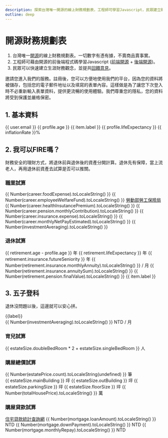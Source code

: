```yaml
---
description: 探索台灣唯一開源的線上財務規劃表，工程師可學習Javascript，民眾建立財務觀念，並提供回饋意見。
outline: deep
---
```


# 開源財務規劃表

1. 台灣唯一<a href="https://zh.wikipedia.org/zh-tw/%E5%BC%80%E6%BA%90%E8%BD%AF%E4%BB%B6" target="_blank">開源</a>的線上財務規劃表。一切數字有憑有據，不賣商品賣事實。
2. 工程師可藉由開源的前後端程式碼學習Javascript (<a href="https://github.com/Chuiantw1212/econ-sense-vitepress" target="_blank">前端開源</a> + <a href="https://github.com/Chuiantw1212/econ-sense-ap-fastify-typescript" target="_blank">後端開源</a>)。
3. 民眾可以快速建立生涯財務觀念，並提共<a href="/calendar.html#聯絡en">回饋意見</a>。

<el-dialog v-model="loginDialogVisible" title="登入" :fullscreen="isFullScreen">
    邀請您進入我們的服務。註冊後，您可以方便地使用我們的平台，因為您的資料將被儲存，包括您的電子郵件地址以及填寫的表單內容。這樣做是為了讓您下次登入時不必重新輸入表單資料，提供更流暢的使用體驗。我們尊重您的隱私，您的資料將受到保護並嚴格保密。
    <div v-if="!user.uid" id="firebaseui-auth-container"></div>
</el-dialog>

## 1. 基本資料

<el-card>
    <template #header>
      <div class="card-header card-header--custom">
        <span>基本資料與參數</span>
        <el-button v-if="!user.uid" @click="openSignInDialog()">登入</el-button>
        <el-button v-else @click="signOut()">登出</el-button>
      </div>
    </template>
    <el-form ref="ruleFormRef" :model="profile" label-width="auto">
        <el-row>
            <el-col v-if="user.photoURL" :span="12">
                <el-form-item :label="user.displayName">
                    <el-avatar :src="user.photoURL"></el-avatar>
                </el-form-item>
            </el-col>
            <el-col v-if="user.email" :span="12">
                <el-form-item label="註冊信箱">
                    <el-text>{{ user.email }}</el-text>
                </el-form-item>
            </el-col>
        </el-row>
        <el-row>
            <el-col :span="12">
                <el-form-item label="出生年" prop="dateOfBirth">
                    <el-select v-model="profile.yearOfBirth" placeholder="請選擇" @change="onYearOfBirthChanged()" style="width: 130px">
                        <el-option v-for="year in yearOptions":key="year":label="year" :value="year"/>
                    </el-select>
                </el-form-item>
                <!-- <el-form-item label="出生日期" prop="dateOfBirth">
                    <el-date-picker
                        v-model="profile.dateOfBirth"
                        type="date"
                        placeholder="選擇出生日期"
                        @change="onYearOfBirthChanged()"
                    />
                </el-form-item> -->
            </el-col>
            <el-col :span="12">
                <el-form-item label="試算年齡" prop="lifeExpectancy">
                    <el-text>{{ profile.age }}</el-text>
                </el-form-item>
            </el-col>
        </el-row>
        <el-row>
            <el-col :span="12">
                <el-form-item label="性別" prop="gender">
                    <el-radio-group v-model="profile.gender" @change="handleGenderChanged()">
                        <el-radio v-for="(item, key) in genders" :value="item.value">{{ item.label }}</el-radio>
                    </el-radio-group>
                </el-form-item>
            </el-col>
            <el-col :span="12">
                <el-form-item label="預估餘命">
                    <el-text>{{ profile.lifeExpectancy }}</el-text>
                </el-form-item>
            </el-col>
        </el-row>
        <el-row>
            <el-col :span="12">
            </el-col>
            <el-col :span="12">
                <el-form-item label="通貨膨脹">
                    <el-text>{{ inflationRate }}%</el-text>
                </el-form-item>
            </el-col>
        </el-row>
    </el-form>
    <template #footer>
        <el-collapse>
            <el-collapse-item title="資料說明" name="1" :border="true">
                <ul>
                    <li>
                        預期餘命：<a href="https://data.gov.tw/dataset/39493" target="_blank">預期壽命推估</a>
                    </li>
                    <li>
                        通貨膨脹(消費者物價指數年增率)：<a href="https://www.stat.gov.tw/Point.aspx?sid=t.2&n=3581&sms=11480" target="_blank">中華民國統計資訊網</a>
                    </li>
                </ul>
            </el-collapse-item>
        </el-collapse>
    </template>
</el-card>

## 2. 我可以FIRE嗎？

財務安全的理財方式，將退休前與退休後的資產分開計算。退休先有保障，當上流老人，再用退休前資產去試算是否可以推關。

### 職業試算

<el-card v-show="checkedNeeds.includes('career')">
    <el-form label-width="auto">
        <el-row>
            <el-col :span="12">
                <el-form-item label="本薪">
                    <el-input-number v-model="career.monthlyBasicSalary" :min="0" @change="onMonthlyBasicSalaryChanged()"/>
                </el-form-item>
            </el-col>
            <el-col :span="12">
                <el-form-item label="伙食津貼">
                    <el-text>{{ Number(career.foodExpense).toLocaleString() }}</el-text>
                </el-form-item>
            </el-col>
        </el-row>
        <el-row>
            <el-col :span="12">
            </el-col>
            <el-col :span="12">
                <el-form-item label="職工福利金">
                    <el-text> {{ Number(career.employeeWelfareFund).toLocaleString() }}</el-text>
                </el-form-item>
            </el-col>
        </el-row>
        <el-row>
            <el-col :span="12">
                <el-form-item label="勞退/健保提繳工資">
                    <el-input-number v-model="career.pension.salary" :min="career.pension.salaryMin" :max="150000" @change="onPensionSalaryChanged()"/>
                </el-form-item>
            </el-col>
            <el-col :span="12">
                <el-form-item label="試算提繳工資">
                    <a href="https://www.bli.gov.tw/0108097.html" target="_blank" tabIndex="-1">勞動部勞工保險局</a>
                </el-form-item>
            </el-col>
        </el-row>
        <el-row>
            <el-col :span="12">
            </el-col>
            <el-col :span="12">
                <el-form-item label="健保負擔">
                    <el-text> {{ Number(career.healthInsutancePremium).toLocaleString() }}</el-text>
                </el-form-item>
            </el-col>
        </el-row>
        <el-row>
            <el-col :span="12">
                <el-form-item label="勞退自提率(%)">
                    <el-input-number v-model="career.pension.rate" @change="onPensionContributionRateChanged()" :min="0" :max="6"/>
                </el-form-item>
            </el-col>
            <el-col :span="12">
                <el-form-item label="勞退月提繳">
                    <el-text>{{ Number(career.pension.monthlyContribution).toLocaleString() }}</el-text>
                </el-form-item>
            </el-col>
        </el-row>
        <el-row>
            <el-col :span="12">
                <el-form-item label="勞保提繳工資">
                    <el-input-number v-model="career.insurance.salary" :min="0" :max="45800" @change="onInsuranceSalaryChanged()"/>
                </el-form-item>
            </el-col>
            <el-col :span="12">
                <el-form-item label="勞保勞工負擔">
                    <el-text>{{ Number(career.insurance.expense).toLocaleString() }}</el-text>
                </el-form-item>
            </el-col>
        </el-row>
        <!-- <el-row>
            <el-col :span="12">
            </el-col>
            <el-col :span="12">
                <el-form-item label="職工福利金">
                    <el-text>{{ Number(career.employeeWelfareFund).toLocaleString() }}</el-text>
                </el-form-item>
            </el-col>
        </el-row> -->
        <el-row>
            <el-col :span="12">
            </el-col>
            <el-col :span="12">
                <el-form-item label="月實領試算">
                    <el-text> {{ Number(career.monthlyNetPayEstimated).toLocaleString() }}</el-text>
                </el-form-item>
            </el-col>
        </el-row>
        <el-row>
            <el-col :span="12">
                <el-form-item label="全年實領/12">
                    <el-input-number v-model="career.monthlyNetPay" :min="0" @change="onMonthlyEATChanged()"/>
                </el-form-item>
            </el-col>
        </el-row>
        <el-row>
            <el-col :span="12">
                <el-form-item label="月支出">
                    <el-input-number v-model="career.monthlyExpense" :min="0" @change="onMonthlyExpenseChanged()"/>
                </el-form-item>
            </el-col>
            <el-col :span="12">
                <el-form-item label="月實領 - 月支出">
                    <el-text>{{ Number(investmentAveraging).toLocaleString() }}</el-text>
                </el-form-item>
            </el-col>
        </el-row>
    </el-form>
    <template #footer>
        <el-collapse>
            <el-collapse-item title="資料說明" name="1" :border="true">
                <ul>
                    <li>
                        假設薪資成長率永遠剛好抵銷通膨
                    </li>
                    <li>
                        月提繳查詢：<a href="https://www.bli.gov.tw/0013083.html" target="_blank">勞動部勞工保險局</a>
                    </li>
                </ul>
            </el-collapse-item>
        </el-collapse>
    </template>
    <canvas v-show="career.monthlyBasicSalary" id="incomeChart"></canvas>
</el-card>

### 退休試算

<el-card v-show="checkedNeeds.includes('retirement')">
    <el-form label-width="auto">
        <el-row>
            <el-col :span="12">
                <el-form-item label="計畫退休年齡" prop="lifeExpectancy">
                    <el-input-number v-model="retirement.age" :min="60" :max="70" @change="onRetireAgeChanged()"/>
                </el-form-item>
            </el-col>
            <el-col :span="12">
                <el-form-item label="距離退休" prop="retireLife">
                    <el-text>{{ retirement.age - profile.age }} 年</el-text>
                </el-form-item>
            </el-col>
        </el-row>
        <el-row>
            <el-col :span="12">
            </el-col>
            <el-col :span="12">
                <el-form-item label="退休後餘命" prop="retireLife">
                    <el-text>{{ retirement.lifeExpectancy }} 年</el-text>
                </el-form-item>
            </el-col>
        </el-row>
        <el-row>
            <el-col :span="12">
                <el-form-item label="目前勞保投保年資">
                    <el-input-number v-model="retirement.insurance.presentSeniority" :min="0" @change="onCurrentSeniorityChanged()"/>
                </el-form-item>
            </el-col>
            <el-col :span="12">
                <el-form-item label="預估屆退年資">
                    <el-text>{{ retirement.insurance.futureSeniority }} 年</el-text>
                </el-form-item>
            </el-col>
        </el-row>
        <el-row>
            <el-col :span="12">
            </el-col>
            <el-col :span="12">
                <el-form-item label="預估勞保年金">
                    <el-text>{{ Number(retirement.insurance.monthlyAnnuity).toLocaleString() }}  / 月</el-text>
                </el-form-item>
            </el-col>
        </el-row>
        <el-row>
            <el-col :span="12">
            </el-col>
            <el-col :span="12">
                <el-form-item label="餘命 x 年金">
                    <el-text>{{ Number(retirement.insurance.annuitySum).toLocaleString() }}</el-text>
                </el-form-item>
            </el-col>
        </el-row>
        <el-row>
            <el-col :span="12">
                <el-form-item label="顧主提繳累計">
                    <el-input-number v-model="retirement.pension.employerContribution" :min="0" @change="onEmployerContributionChanged()"/>
                </el-form-item>
            </el-col>
            <el-col :span="12">
                <el-form-item label="個人提繳累計">
                    <el-input-number v-model="retirement.pension.employeeContrubution" :min="0" @change="onEmployeeContributionChanged()"/>
                </el-form-item>
            </el-col>
        </el-row>
        <el-row>
            <el-col :span="12">
                <el-form-item label="顧主提繳收益">
                    <el-input-number v-model="retirement.pension.employerContributionIncome" :min="0" @change="onEmployerContributionIncomeChanged()"/>
                </el-form-item>
            </el-col>
            <el-col :span="12">
                <el-form-item label="個人提繳收益">
                    <el-input-number v-model="retirement.pension.employeeContrubutionIncome" :min="0" @change="onEmployeeContributionIncomeChanged()"/>
                </el-form-item>
            </el-col>
        </el-row>
        <el-row>
            <el-col :span="12">
                <el-form-item label="勞退十年收益率">
                    <el-input-number v-model="retirement.pension.irrOverDecade" :min="0" @change="onTenYearIrrChanged()"/>
                </el-form-item>
            </el-col>
            <el-col :span="12">
                <el-form-item label="預估勞退一次領總額">
                    <el-text>{{ Number(retirement.pension.finalValue).toLocaleString() }}</el-text>
                </el-form-item>
            </el-col>
        </el-row>
        <el-row>
            <el-col :span="24">
                <el-form-item label="退休品質">
                    <el-radio-group v-model="retirement.qualityLevel" @change="onRetirementLevelChanged()">
                        <el-radio v-for="(item, key) in retirementQuartile" :value="key+1">{{ item.label }}</el-radio>
                    </el-radio-group>
                </el-form-item>
            </el-col>
            <el-col :span="23">
                <el-form-item label="退休月支出">
                    <el-slider v-model="retirement.percentileRank" :marks="expenseQuartileMarks" :disabled="true"/>
                </el-form-item>
            </el-col>
        </el-row>
        <br/>
        <canvas id="pensionChart"></canvas>
    </el-form>
    <template #footer>
        <el-collapse>
            <el-collapse-item title="資料說明" name="1" :border="true">
                <ul>
                    <li>
                        勞保勞退查詢：<a href="https://edesk.bli.gov.tw/me/#/na/login">勞保局E化服務系統</a>
                    </li>
                    <li>
                        勞退收益率：<a href="https://www.pension.org.tw/index.php/2018-10-03-15-11-09/2019-02-13-00-01-00" target="_blank">中華民國退休基金協會</a>
                    </li>
                    <li>
                        假設勞退一次領後的再投資報酬率打平勞動基金
                    </li>
                    <li>資料來源：
                        <a href="https://www.stat.gov.tw/News_Content.aspx?n=3908&s=231908">
                            主計總處統計專區 家庭收支調查 統計表 調查報告 平均每戶家庭收支按家庭組織型態別分
                        </a>
                    </li>
                </ul>
                <table class="table">
                    <tr>
                        <th>
                            <div>65歲及以上</div>
                            <div>按戶數五等分位組</div>
                        </th>
                        <th>1</th>
                        <th>2</th>
                        <th>3</th>
                        <th>4</th>
                        <th>5</th>
                    </tr>
                    <tr>
                        <td>平均每戶人數</td>
                        <td>1.62</td>
                        <td>1.98</td>
                        <td>2.22</td>
                        <td>2.64</td>
                        <td>3.07</td>
                    </tr>
                    <tr>
                        <td>消費支出</td>
                        <td>380,421</td>
                        <td>614,536</td>
                        <td>772,725</td>
                        <td>961,375</td>
                        <td>1,335,663</td>
                    </tr>
                    <tr>
                        <td>平均每人消費支出</td>
                        <td>234,827</td>
                        <td>310,371</td>
                        <td>348,074</td>
                        <td>364,157</td>
                        <td>435,069</td>
                    </tr>
                </table>
            </el-collapse-item>
        </el-collapse>
    </template>
</el-card>

## 3. 五子登科

退休沒問題以後，這邊就可以安心拼。

<el-card>
    <el-form label-width="auto">
        <el-row>
            <el-col :span="24">
                <el-form-item label="資產配置">
                    <el-radio-group v-model="investment.allocationETF" @change="onAllocationChanged()">
                        <el-radio v-for="(label, key) in porfolioLabels" :value="key">{{label}}</el-radio>
                    </el-radio-group>
                </el-form-item>
            </el-col>
        </el-row>
        <el-row>
            <el-col :span="23">
                <el-form-item label="範例標的IRR">
                    <el-slider v-model="investment.stockPercentage" :marks="allocationQuartileMarks" :disabled="true"/>
                </el-form-item>
            </el-col>
        </el-row>
        <br/>
        <el-row>
            <el-col :span="12">
                <el-form-item label="已備資產" @change="onAssetChanged()">
                    <el-input-number v-model="investment.presentAsset" :min="0"/>
                </el-form-item>
            </el-col>
            <el-col :span="12">
                <el-form-item label="定期定額" @change="onAssetChanged()">
                    <el-text>{{ Number(investmentAveraging).toLocaleString() }} NTD / 月</el-text>
                </el-form-item>
            </el-col>
        </el-row>
        <!-- <el-row>
            <el-col :span="12">
                <el-form-item label="第一隻西元年">
                    <el-input-number v-model="parenting.secondBornYear" :min="0" @change="onSecondBornYearChanged()"/>
                </el-form-item>
            </el-col>
            <el-col :span="12">
            </el-col>
        </el-row>
        <el-row>
            <el-col :span="12">
                <el-form-item label="第二隻西元年">
                    <el-input-number v-model="parenting.secondBornYear" :min="0" @change="onSecondBornYearChanged()"/>
                </el-form-item>
            </el-col>
            <el-col :span="12">
            </el-col>
        </el-row> -->
        <el-row>
            <el-col :span="12">
                <el-form-item label="購屋西元年">
                    <el-input-number v-model="mortgage.buyHouseYear"  @change="onBuyHouseYearChanged()"/>
                </el-form-item>
            </el-col>
            <el-col :span="12">
                <!-- <el-form-item label="房貸利息負債" @change="onAssetChanged()">
                    <el-text>{{ Number(mortgage.monthlyRepay).toLocaleString() }} NTD / 月</el-text>
                </el-form-item> -->
            </el-col>
        </el-row>
        <!-- <el-row>
            <el-col :span="12">
            </el-col>
            <el-col :span="12">
                <el-form-item label="房貸利息負債" @change="onAssetChanged()">
                    <el-text>{{ Number(mortgage.monthlyRepay).toLocaleString() }} NTD / 月</el-text>
                </el-form-item>
            </el-col>
        </el-row> -->
        <!-- <el-row>
            <el-col :span="4">
                <el-checkbox
                    v-model="checkAll"
                    :indeterminate="isIndeterminate"
                    @change="handleCheckAllChange"
                >
                    全部顯示
                </el-checkbox>
            </el-col>
            <el-col :span="20">
                <el-checkbox-group v-model="checkedNeeds" @change="handleCheckedNeedsChange">
                    <el-checkbox v-for="need in needs" :key="need" :value="need">
                    {{ needLabelMap[need] }}
                    </el-checkbox>
                </el-checkbox-group>
            </el-col>
        </el-row> -->
        <canvas id="assetChart"></canvas>
        <el-row>
            <el-col>
            </el-col>
        </el-row>
    </el-form>
    <template #footer>
        <el-collapse>
            <el-collapse-item title="資料說明" name="1" :border="true">
                <table class="table">
                    <tr>
                        <th>參考標的</th>
                        <th>資產配置</th>
                        <th>來源網址</th>
                    </tr>
                    <tr>
                        <td>AOA</td>
                        <td>股8債2</td>
                        <td>
                            <a href="https://www.ishares.com/us/products/239729/ishares-aggressive-allocation-etf" target="_blank">
                                來源網址
                            </a>
                        </td>
                    </tr>
                    <tr>
                        <td>AOR</td>
                        <td>股6債4</td>
                        <td>
                            <a href="https://www.ishares.com/us/products/239756/ishares-growth-allocation-etf" target="_blank">
                                來源網址
                            </a>
                        </td>
                    </tr>
                    <tr>
                        <td>AOM</td>
                        <td>股4債6</td>
                        <td>
                            <a href="https://www.ishares.com/us/products/239765/ishares-moderate-allocation-etf" target="_blank">
                                來源網址
                            </a>
                        </td>
                    </tr>
                    <tr>
                        <td>AOK</td>
                        <td>股2債8</td>
                        <td>
                            <a href="https://www.ishares.com/us/products/239733/ishares-conservative-allocation-etf" target="_blank">
                                來源網址
                            </a>
                        </td>
                    </tr>
                </table>
            </el-collapse-item>
        </el-collapse>
    </template>
</el-card>

### 育兒試算

<el-card>
    <el-form label-width="auto">
         <el-row>
            <el-col :span="12">
                <el-form-item label="配偶貢獻">
                    <el-input-number v-model="parenting.spouseMonthlyContribution" :min="0" @change="drawLifeAssetChart()"/>
                </el-form-item>
            </el-col>
            <el-col :span="12">
                <el-form-item label="房屋容納人數">
                    <el-text>{{ estateSize.doubleBedRoom * 2 + estateSize.singleBedRoom }} 人</el-text>
                </el-form-item>
            </el-col>
        </el-row>
        <el-row>
            <el-col :span="12">
                <el-form-item label="平均月開支(隻/每年)">
                    <el-input-number v-model="parenting.childAnnualExpense" :min="0" @change="drawLifeAssetChart()"/>
                </el-form-item>
            </el-col>
            <el-col :span="12">
            </el-col>
        </el-row>
        <el-row>
            <el-col :span="12">
                <el-form-item label="養到幾歲放生">
                    <el-input-number v-model="parenting.independantAge" :min="18" @change="drawLifeAssetChart()"/>
                </el-form-item>
            </el-col>
            <el-col :span="12">
            </el-col>
        </el-row>
        <el-row>
            <el-col :span="12">
                <el-form-item label="第一隻西元年">
                    <el-input-number v-model="parenting.firstBornYear" :min="0" @change="drawLifeAssetChart()"/>
                </el-form-item>
            </el-col>
            <el-col :span="12">
            </el-col>
        </el-row>
        <el-row>
            <el-col :span="12">
                <el-form-item label="第二隻西元年">
                    <el-input-number v-model="parenting.secondBornYear" :min="0" @change="drawLifeAssetChart()"/>
                </el-form-item>
            </el-col>
            <el-col :span="12">
            </el-col>
        </el-row>
    </el-form>
    <template #footer>
        <el-collapse>
            <el-collapse-item title="資料說明" name="1" :border="true">
                因為缺少資料集或是相關api，故此部分資料會較為粗糙。
                <ul>
                    <li>資料來源：
                        <a href="https://www.stat.gov.tw/News_Content.aspx?n=3908&s=231908">
                            主計總處統計專區 家庭收支調查 統計表 調查報告 平均每戶家庭收支按家庭組織型態別分
                        </a>
                    </li>
                </ul>
                <table class="table">
                    <tr>
                        <th>2021年家庭組織</th>
                        <th>雙親</th>
                        <th>核心</th>
                    </tr>
                    <tr>
                        <td>平均每戶人數</td>
                        <td>2.00</td>
                        <td>3.62</td>
                    </tr>
                    <tr>
                        <td>平均每戶就業人數</td>
                        <td>0.70</td>
                        <td>1.85</td>
                    </tr>
                    <tr>
                        <td>消費支出</td>
                        <td>652,023</td>
                        <td>1,028,621</td>
                    </tr>
                    <tr>
                        <td colspan="3">
                            平均每位受扶養者帶來的支出： <br>
                            (核心消費支出 - 雙親消費支出) / (核心每戶人數 - 核心就業人數) = 212,767
                        </td>
                    </tr>
                </table>
            </el-collapse-item>
        </el-collapse>
    </template>
</el-card>

<h3 v-show="checkedNeeds.includes('housing')" id="_購屋總價試算" tabindex="-1">購屋總價試算</h3>
<el-card v-show="checkedNeeds.includes('housing')">
    <el-form ref="ruleFormRef" v-loading="buildingLoading" :model="estatePrice" :rules="buildingRules" label-width="auto">
        <el-row>
            <el-col :span="12">
                <el-form-item label="居住縣市" prop="county">
                    <el-select v-model="estatePrice.county" placeholder="請選擇" @change="onCountyChanged()">
                        <el-option v-for="item in counties":key="item.value":label="item.label" :value="item.value"/>
                    </el-select>
                </el-form-item>
            </el-col>
            <el-col :span="12">
                <el-form-item label="行政區" prop="town">
                    <el-select v-model="estatePrice.town" placeholder="請選擇" :disabled="!estatePrice.county" @change="onTownChanged()">
                        <el-option v-for="item in towns":key="item.value":label="item.label" :value="item.value"/>
                    </el-select>
                </el-form-item>
            </el-col>
        </el-row>
        <el-row>
            <el-col :span="12">
                <el-form-item label="建物類別" prop="buildingType">
                    <el-select v-model="estatePrice.buildingType" placeholder="請選擇" :disabled="!estatePrice.town"  @change="onBuildingTypeChanged()">
                        <el-option label="不限" value=""></el-option>
                        <el-option v-for="item in buildingTypes":key="item.value":label="item.label" :value="item.value"/>
                    </el-select>
                </el-form-item>
            </el-col>
            <el-col :span="12">
                <el-form-item label="屋齡[年]" prop="buildingAge">
                    <el-select v-model="estatePrice.buildingAge" placeholder="請選擇" :disabled="!estatePrice.town" @change="onBuildingAgeChanged()">
                        <el-option label="不限" value=""></el-option>
                        <el-option v-for="item in buildingAges":key="item.value":label="item.label" :value="item.value"/>
                    </el-select>
                </el-form-item>
            </el-col>
            <el-col :span="12">
                <el-form-item label="含車位" prop="hasParking">
                    <el-select v-model="estatePrice.hasParking" placeholder="請選擇" @change="onHasParkingChanged()">
                        <el-option label="不限" value=""></el-option>
                        <el-option v-for="item in hasParkingOptions":key="item.value":label="item.label" :value="item.value"/>
                    </el-select>
                </el-form-item>
            </el-col>
            <el-col :span="12">
                <el-form-item label="資料筆數" prop="unitPrice">
                    <el-text>{{ Number(estatePrice.count).toLocaleString(undefined) }} 筆</el-text>
                </el-form-item>
            </el-col>
        </el-row>
        <el-row>
            <el-col :span="23">
                <el-form-item label="單價(萬/坪)" prop="unitPrice">
                    <el-slider v-model="buildingUnitPrice" :min="estatePrice.pr25" :max="estatePrice.pr75" :marks="unitPriceMarks" :disabled="!estatePrice.average" @change="calculateTotalPrice()"/>
                </el-form-item>
            </el-col>
        </el-row>
    </el-form>
    <br/>
    <el-form ref="ruleFormRef" :model="estateSize" :rules="roomRules" label-width="auto">
        <el-row>
            <el-col :span="12">
                <el-form-item label="雙人房數量">
                    <el-input-number v-model="estateSize.doubleBedRoom" :min="0" @change="calculateEstateSize()"/>
                </el-form-item>
            </el-col>
            <el-col :span="12">
            </el-col>
        </el-row>
        <el-row>
            <el-col :span="12">
                <el-form-item label="單人房數量">
                    <el-input-number v-model="estateSize.singleBedRoom" :min="0" @change="calculateEstateSize()"/>
                </el-form-item>
            </el-col>
            <el-col :span="12">
            </el-col>
        </el-row>
        <el-row>
            <el-col :span="12">
                <el-form-item label="客廳+餐廳">
                    <el-input-number v-model="estateSize.livingRoom" :min="1" @change="calculateEstateSize()"/>
                </el-form-item>
            </el-col>
            <el-col :span="12">
            </el-col>
        </el-row>
        <el-row>
            <el-col :span="12">
                <el-form-item label="衛浴數量">
                    <el-input-number v-model="estateSize.bathroom" :min="1" @change="calculateEstateSize()"/>
                </el-form-item>
            </el-col>
            <el-col :span="12">
                <el-form-item label="預估主建實坪" prop="floorSize">
                    <el-text>{{ estateSize.mainBuilding }} 坪</el-text>
                </el-form-item>
            </el-col>
        </el-row>
        <el-row>
            <el-col :span="12">
                <el-form-item label="陽台數量">
                    <el-input-number v-model="estateSize.balcany" :min="0" @change="calculateEstateSize()"/>
                </el-form-item>
            </el-col>
            <el-col :span="12">
                <el-form-item label="預估附屬建物" prop="floorSize">
                    <el-text>{{ estateSize.outBuilding }} 坪</el-text>
                </el-form-item>
            </el-col>
        </el-row>
        <el-row v-if="estatePrice.hasParking" >
            <el-col :span="12">
                <el-form-item label="車位數量" >
                    <el-input-number v-model="estateSize.parkingSpace" :min="0" @change="onParkingSpaceChanged()"/>
                </el-form-item>
            </el-col>
            <el-col :span="12">
                <el-form-item label="預估車位權狀" prop="floorSize">
                    <el-text>{{ estateSize.parkingSize }} 坪</el-text>
                </el-form-item>
            </el-col>
        </el-row>
        <el-row>
            <el-col :span="12">
                <el-form-item label="公設比(%)" >
                    <el-input-number v-model="estateSize.publicRatio" :min="0" @change="calculateEstateSize()"/>
                </el-form-item>
            </el-col>
            <el-col :span="12">
                <el-form-item label="預估權狀坪數" prop="floorSize">
                    <el-text>{{ estateSize.floorSize }} 坪</el-text>
                </el-form-item>
            </el-col>
        </el-row>
        <el-row>
            <el-col :span="12">
            </el-col>
            <el-col :span="12">
                <el-form-item label="總價" prop="unitPrice">
                    <el-text>{{ Number(totalHousePrice).toLocaleString() }} 萬</el-text>
                </el-form-item>
            </el-col>
        </el-row>
    </el-form>
    <template #footer>
        <el-collapse>
            <el-collapse-item title="資料說明" name="1" :border="true">
                單價資料來源：<a href="https://www.jcic.org.tw/openapi/swagger/index.html" target="_blank">財團法人金融聯合徵信中心 OpenAPI
                </a>
                <table class="table">
                    <tr>
                        <th>空間</th>
                        <th>參考平方公尺</th>
                        <th>參考依據</th>
                    </tr>
                    <tr>
                        <td>雙人房</td>
                        <td>19</td>
                        <td>
                            <a href="https://law.moj.gov.tw/LawClass/LawSingle.aspx?pcode=K0110021&flno=13" target="_blank">
                                觀光旅館建築及設備標準
                            </a>
                        </td>
                    </tr>
                    <tr>
                        <td>單人房</td>
                        <td>13</td>
                        <td>
                            <a href="https://law.moj.gov.tw/LawClass/LawSingle.aspx?pcode=K0110021&flno=13" target="_blank">
                                觀光旅館建築及設備標準
                            </a>
                        </td>
                    </tr>
                    <tr>
                        <td>衛浴</td>
                        <td>4</td>
                        <td>
                            <a href="https://law.moj.gov.tw/LawClass/LawSingle.aspx?pcode=D0070115&flno=295" target="_blank">
                                建築技術規則建築設計施工編
                            </a>
                        </td>
                    </tr>
                    <tr>
                        <td>廚房</td>
                        <td>2~4</td>
                        <td>
                            <a href="https://www.pro360.com.tw/category/kitchen_decorating#:~:text=%E4%B8%8D%E5%90%8C%E7%9A%84%E5%BB%9A%E5%85%B7%E9%85%8D%E7%BD%AE%E5%B0%8D,%E8%BC%83%E5%A5%BD%E7%9A%84%E4%BD%BF%E7%94%A8%E9%AB%94%E9%A9%97%E3%80%82" target="_blank">
                                廚房空間如何規劃？廚房設計4大攻略及範例圖片參考｜PRO360達人網
                            </a>
                        </td>
                    </tr>
                    <tr>
                        <td>餐廳+客廳</td>
                        <td>1/人</td>
                        <td>
                            <a href="https://law.moj.gov.tw/LawClass/LawSingle.aspx?pcode=N0060009&flno=322" target="_blank">
                                職業安全衛生設施規則
                            </a>
                        </td>
                    </tr>
                    <tr>
                        <td>其他室內空間</td>
                        <td>30</td>
                        <td>
                            <a href="https://law.moj.gov.tw/LawClass/LawSingle.aspx?pcode=H0070037&flno=10" target="_blank">
                                幼兒園及其分班基本設施設備標準
                            </a>
                        </td>
                    </tr>
                    <tr>
                        <td>陽台</td>
                        <td>10%</td>
                        <td>
                            <a href="https://law.moj.gov.tw/LawClass/LawSingleRela.aspx?PCODE=D0070115&FLNO=162&ty=L" target="_blank">
                                建築技術規則建築設計施工編
                            </a>
                        </td>
                    </tr>
                    <tr>
                        <td>車位</td>
                        <td>24.75</td>
                        <td>
                            <a href="https://tnews.cc/ur/newscon25045.htm" target="_blank">
                                研商「精進建物測繪登記相關業務」第 2 次會議紀錄
                            </a>
                        </td>
                    </tr>
                    <tr>
                        <td>公設比</td>
                        <td>預設35%</td>
                        <td>
                            <a href="https://www.google.com/search?q=%E5%85%AC%E8%A8%AD%E6%AF%94" target="_blank">
                                Google搜索
                            </a>
                        </td>
                    </tr>
                </table>
            </el-collapse-item>
        </el-collapse>
    </template>
</el-card>
<h3 v-show="checkedNeeds.includes('housing')" id="_購屋貸款試算" tabindex="-1">購屋貸款試算</h3>
<el-card v-show="checkedNeeds.includes('housing')">
    <el-form label-width="auto">
        <el-row>
            <el-col :span="12">
                <el-form-item label="購屋西元年">
                    <el-input-number v-model="mortgage.buyHouseYear" @change="onBuyHouseYearChanged()"/>
                </el-form-item>
            </el-col>
            <el-col :span="12">
                <el-form-item label="預估貸款成數" prop="floorSize">
                    <a href="https://member.jcic.org.tw/main_member/MorgageQuery.aspx" target="_blank">住宅貸款統計查詢網</a>
                </el-form-item>
            </el-col>
        </el-row>
        <el-row>
            <el-col :span="12">
                <el-form-item label="貸款比例(%)">
                    <el-input-number v-model="mortgage.loanPercent" :min="0" :max="100"/>
                </el-form-item>
            </el-col>
            <el-col :span="12">
                <el-form-item label="預估貸款" prop="floorSize">
                    <el-text>{{ Number(mortgage.loanAmount).toLocaleString() }} NTD</el-text>
                </el-form-item>
            </el-col>
        </el-row>
        <el-row>
            <el-col :span="12">
            </el-col>
            <el-col :span="12">
                <el-form-item label="預估頭期款" prop="floorSize">
                    <el-text>{{ Number(mortgage.downPayment).toLocaleString() }} NTD</el-text>
                </el-form-item>
            </el-col>
        </el-row>
        <el-row>
            <el-col :span="12">
                <el-form-item label="試算利息(%)">
                    <el-input-number v-model="mortgage.interestRate" :min="0" @change="calculateMortgate()"/>
                </el-form-item>
            </el-col>
            <el-col :span="12">
            </el-col>
        </el-row>
        <el-row>
            <el-col :span="12">
                <el-form-item label="貸款年期">
                    <el-input-number v-model="mortgage.loanTerm" :min="0" @change="calculateMortgate()"/>
                </el-form-item>
            </el-col>
            <el-col :span="12">
                <el-form-item label="每月還款金額" prop="floorSize">
                    <el-text>{{ Number(mortgage.monthlyRepay).toLocaleString() }} NTD</el-text>
                </el-form-item>
            </el-col>
        </el-row>
    </el-form>
    <template #footer>
        <el-collapse>
            <el-collapse-item title="資料說明" name="1" :border="true">
                <ul>
                    <li>
                        試算利息：<a href="https://www.cbc.gov.tw/tw/lp-370-1.html" target="_blank">央行貼放利率</a>
                    </li>
                </ul>
            </el-collapse-item>
        </el-collapse>
    </template>
</el-card>

<script setup>
/**
 * Warning: FirebaseUI is not currently compatible with the v9 modular SDK. The v9 compatibility layer (specifically, the * app-compat and auth-compat packages) permits the usage of FirebaseUI alongside v9, but without the app size reduction * and other benefits of the v9 SDK.
 * https://firebase.google.com/docs/auth/web/firebaseui
 * https://firebase.google.com/docs/web/modular-upgrade
 */
/**
 * FirebaseUI for Web — Auth
 * https://firebaseopensource.com/projects/firebase/firebaseui-web/
 */
import firebase from 'firebase/compat/app';
import { onMounted, ref, reactive, watch, nextTick, shallowRef, onBeforeUnmount, computed } from 'vue'
import { ElMessage, ElMessageBox } from 'element-plus'
import Chart from 'chart.js/auto';
// 用戶與權限
const user = reactive({
    displayName: '註冊用戶',
    email: '',
    photoURL: '',
    uid: ''
})
async function initializeApp () {
    await firebase.initializeApp({
        apiKey: "AIzaSyDzxiXnAvtkAW5AzoV-CsBLNbryVJZrGqI",
        authDomain: "econ-sense-9a250.firebaseapp.com",
        projectId: "econ-sense-9a250",
        storageBucket: "econ-sense-9a250.appspot.com",
        messagingSenderId: "449033690264",
        appId: "1:449033690264:web:f5e419118030eb3afe44ed",
        measurementId: "G-19NFT8GVCZ"
    })
    firebase.auth().onAuthStateChanged(async (firebaseUser)=> {
        if(!firebaseUser) {
            setIdToken()
            getUserFormSync()
            return
        }
        const { displayName = '註冊用戶', email, photoURL, uid } = firebaseUser
        await setIdToken(firebaseUser)

        user.photoURL = photoURL
        user.uid = uid
        user.email = email
        user.displayName = displayName
        loginDialogVisible.value = false
        await getUserFormSync(firebaseUser)
        initializeCalculator()
    })
}
const idToken = ref()
const idTokenIntervalId = ref()
async function setIdToken(currentUser) {
    if(currentUser) {
        idToken.value = await currentUser.getIdToken()
        idTokenIntervalId.value = setInterval(async () => {
            idToken.value = await firebase.auth().currentUser.getIdToken(true)
        }, 50 * 60 * 1000)
    } else {
        idToken.value = null
        clearInterval(idTokenIntervalId.value)
    }
}
async function authFetch(appendUrl, options = {}) {
    const currentUser = firebase.auth().currentUser
    if(!currentUser) {
        return // 離線使用或未登入
    }
    const { uid } = currentUser
    let baseUrl = import.meta.env.VITE_BASE_URL
    const defaultOptions = {
        method: 'get',
        headers: {
            Authorization: `Bearer ${idToken.value}`,
        }
    }
    defaultOptions.method = options.method
    if(options.body) {
        defaultOptions.body = JSON.stringify(options.body)
        Object.assign(defaultOptions.headers, {
            'Content-Type': 'application/json'
        })
    }
    Object.assign(defaultOptions.headers, options.headers)
    const res = await fetch(baseUrl + appendUrl, defaultOptions)
    if(res.status !== 200) {
        ElMessage(res.body || res.statusText)
        return
    }
    return res
}
const loginDialogVisible = ref(false)
function openSignInDialog() {
    loginDialogVisible.value = true
    nextTick(() => {
        const uiConfig = {
            signInOptions: [
                firebase.auth.GoogleAuthProvider.PROVIDER_ID,
                firebase.auth.EmailAuthProvider.PROVIDER_ID,
            ],
            signInFlow: 'popup',
            // Terms of service url.
            tosUrl: 'https://storage.googleapis.com/public.econ-sense.com/Terms%20of%20Use.pdf',
            // Privacy policy url.
            privacyPolicyUrl: 'https://storage.googleapis.com/public.econ-sense.com/Privacy%20Policy%20for%20Econ-Sense.com.pdf'
        };
        /**
         * 避免FirebaseUI重複初始化錯誤
         * https://stackoverflow.com/questions/47589209/error-in-mounted-hook-error-an-authui-instance-already-exists
         */
        if(firebaseui.auth.AuthUI.getInstance()) {
            const ui = firebaseui.auth.AuthUI.getInstance()
            ui.start('#firebaseui-auth-container', uiConfig)
        } else {
            const ui = new firebaseui.auth.AuthUI(firebase.auth())
            ui.start('#firebaseui-auth-container', uiConfig)
        }
    })
}
async function signOut() {
    const result = await firebase.auth().signOut()
    for(let key in user) {
        user[key] = ''
    }
}
// 主要從資料庫來的設定檔案
const inflationRate = ref(2)
const currentYear = new Date().getFullYear()
const counties = ref([])
const townMap = reactive({})
const buildingTypes = ref([])
const buildingAges = ref([])
const genders = ref([])
const retirementQuartile = ref([])
const portfolioIRR = reactive({})
const porfolioLabels = reactive({
    aok: '股2債8',
    aom: '股4債6',
    aor: '股6債4',
    aoa: '股8債2',
})
async function setSelecOptionSync() {
    try {
        const selectRes = await fetch(`${import.meta.env.VITE_BASE_URL}/select`)
        const selectResJson = await selectRes.json()
        counties.value = selectResJson.counties || []
        buildingTypes.value = selectResJson.buildingTypes || []
        buildingAges.value = selectResJson.buildingAges || []
        genders.value = selectResJson.genders || []
        retirementQuartile.value = selectResJson.retirementQuartile || []
        Object.assign(townMap, selectResJson.townMap)

        const bankConfigRes = await fetch(`${import.meta.env.VITE_BASE_URL}/bank/config`)
        const bankConfigResJson = await bankConfigRes.json()
        mortgage.interestRate = bankConfigResJson.interestRate
        Object.assign(portfolioIRR, bankConfigResJson.portfolioIRR)
    }
    catch (error) {
        // https://element-plus.org/en-US/component/message-box.html#message-box
        ElMessageBox.alert(error.message, {
        confirmButtonText: '回講座排程',
        callback: (action) => {
                window?.location.replace('/calendar');
            },
        })
    }
}
async function getUserFormSync(firebaseUser) {
    const initForm = {
        retirement: {
            age: 65,
            pension: {
                employeeContrubution: 0,
                employeeContrubutionIncome: 0,
                employerContribution: 0,
                employerContributionIncome: 0,
                irrOverDecade: 4.76
            },
            percentileRank: 50,
            qualityLevel: 3
        },
        investment: {
            allocationETF: 'aok',
        },
        parenting: {
            childAnnualExpense: 212767,
            independantAge: 18,
        },
        estateSize: {
            publicRatio: 35,
            bathroom: 1,
            livingRoom: 1,
            balcany: 1,
            parkingSpace: 1
        },
        mortgage: {
            loanPercent: 80,
            loanTerm:25,
        },
    }
    let userForm = {}
    try {
        if(firebaseUser) {
            const { uid } = firebaseUser
            const res = await authFetch(`/user/${uid}`, {
                method: 'post'
            })
            userForm = await res.json()
        }
    } catch (error) {
        const res = await authFetch(`/user/new`, {
            method: 'post'
        })
        userForm = await res.json()
    } finally {
        Object.assign(initForm, userForm)
        Object.assign(profile, initForm.profile)
        Object.assign(career, initForm.career)
        Object.assign(retirement, initForm.retirement)
        Object.assign(investment, initForm.investment)
        Object.assign(estatePrice, initForm.estatePrice)
        Object.assign(estateSize, initForm.estateSize)
        Object.assign(mortgage, initForm.mortgage)
        Object.assign(parenting, initForm.parenting)
        initializeCalculator()
    }
}
async function initializeCalculator() {
    // 基本資料
    await calculateLifeExpectancyAndAge()
    // 職業
    onMonthlyBasicSalaryChanged()
    onInsuranceSalaryChanged()
    onPensionSalaryChanged()
    // 退休
    calculateFutureSeniority()
    calculateRetirementQuartileMarks()
    calculateRetirementMonthlyExpense()
    // 買房
    if(estatePrice.county) {
        towns.value = townMap[estatePrice.county]
    }
    await getUnitPriceSync()
    calculateEstateSize()
    calculateMortgate() // will calculate asset
    // 投資
    calculatePortfolioMarks()
}
// 基本資料
const profile = reactive({
    yearOfBirth: '',
    dateOfBirth: '',
    gender: '',
    age: 0,
    lifeExpectancy: 0,
})

function onYearOfBirthChanged() {
    calculateLifeExpectancyAndAge()
}
function handleGenderChanged() {
    calculateLifeExpectancyAndAge()
}
async function calculateLifeExpectancyAndAge() {
    const { yearOfBirth, gender, age } = profile
    if(yearOfBirth && gender){
        const ceYear = new Date().getFullYear()
        const calculateAge = ceYear - yearOfBirth
        const res = await fetch(`${import.meta.env.VITE_BASE_URL}/calculate/lifeExpectancy`, {
            method: 'post',
            body: JSON.stringify({
                ceYear,
                age: calculateAge,
                gender,
            }),
            headers: {'Content-Type': 'application/json'}
        })
        const lifeExpectancy = await res.json()
        profile.age = calculateAge
        profile.lifeExpectancy = lifeExpectancy

        calculateRetireLife()
        calculateFutureSeniority()
        drawRetirementPensionChart()

        await authFetch(`/user/profile`, {
            method: 'put',
            body: profile,
        })
    }
}
// 需求分析
const checkAll = ref(false)
const isIndeterminate = ref(true)
const needs = ['career','retirement', 'investment','housing', 'parenting',]
const checkedNeeds = ref(['career', 'retirement', 'investment', 'housing', 'parenting',])
const needLabelMap = {
    career: '職業試算',
    retirement: '退休試算',
    investment: '退休前資產試算',
    housing: '購屋試算',
    parenting: '育兒試算',
}
const handleCheckAllChange = (val) => {
  checkedNeeds.value = val ? needs : []
  isIndeterminate.value = false
}
const handleCheckedNeedsChange = (value) => {
  const checkedCount = value.length
  checkAll.value = checkedCount === needs.length
  isIndeterminate.value = checkedCount > 0 && checkedCount < needs.length
}
// 職業試算
const career = reactive({
    monthlyBasicSalary: 0,
    foodExpense: 3000,
    employeeWelfareFund: 0,
    pension: {
        salary: 0,
        salaryMin: 0,
        rate: 0,
        monthlyContribution: 0,
        monthlyContributionEmployee: 0,
    },
    healthInsutancePremium: 0,
    insurance: {
        salary: 0,
        salaryMin: 0,
        expense: 0,
    },
    monthlyNetPayEstimated: 0,
    monthlyNetPay: 0,
    monthlyExpense: 0,
})
let incomeChartInstance = ref(null)
function onMonthlyBasicSalaryChanged() {
    calculatePensionSalaryMin()
    calculateInsuranceSalaryMin()
    drawChartAndCalculateIncome()
    calculateMonthlyInvesting()
    const { monthlyBasicSalary, } = career
    career.employeeWelfareFund = Math.floor(monthlyBasicSalary * 0.5 / 100)
}
function onInsuranceSalaryChanged() {
    calculateInsuranceSalaryMin()
    calculateMonthlyAnnuity()
    drawChartAndCalculateIncome()
    drawRetirementPensionChart()
}
function onPensionSalaryChanged() {
    calculateCareerPensionTotal()
    calculateHealthInsurancePremium()
    drawChartAndCalculateIncome()
}
function calculatePensionSalaryMin() {
    const { monthlyBasicSalary, foodExpense, } = career
    const salaryMin = monthlyBasicSalary + foodExpense
    career.pension.salaryMin = salaryMin
    career.pension.salary = Math.max(career.pension.salary, salaryMin)
    calculateHealthInsurancePremium()
}
function calculateInsuranceSalaryMin() {
    if(career.monthlyBasicSalary) {
        career.insurance.salaryMin = Math.min(45800, career.monthlyBasicSalary)
    }
    if(!career.insurance.salary) {
        career.insurance.salary = career.insurance.salaryMin
    }
    calculateInsuranceExpense()
}
function calculateInsuranceExpense() {
    const { salary, } = career.insurance
    const insuranceRate = 12 / 100
    const premiumRate =  20 / 100
    career.insurance.expense = Math.ceil(salary * insuranceRate * premiumRate)
}
function onPensionContributionRateChanged() {
    calculateCareerPensionTotal()
    drawChartAndCalculateIncome()
}
function calculateHealthInsurancePremium() {
    const { salary, salaryMin } = career.pension
    const salaryBasis = Math.max(salary, salaryMin)
    const healthInsutancePremiumRate =  5.17 / 100
    const employeeContributionRate = 30 / 100
    career.healthInsutancePremium = Math.ceil(salaryBasis * healthInsutancePremiumRate * employeeContributionRate)
}
function calculateCareerPensionTotal() {
    const { salary, salaryMin, rate } = career.pension
    const salaryBasis = Math.max(salary, salaryMin)
    const maxContribution = Math.min(salaryBasis, 150000)
    career.pension.monthlyContributionEmployee = Math.floor(maxContribution * rate / 100)
    career.pension.monthlyContribution = Math.floor(maxContribution * (6 + rate) / 100)
    drawRetirementPensionChart()
}
function onMonthlyEATChanged() {
    drawChartAndCalculateIncome()
    calculateMonthlyInvesting()
}
function onMonthlyExpenseChanged() {
    drawChartAndCalculateIncome()
    calculateMonthlyInvesting()
}
function calculateMonthlyInvesting() {
    const { monthlyNetPay = 0, monthlyExpense = 0, monthlyNetPayEstimated } = career
    const monthlyNetPayBasis = monthlyNetPay || monthlyNetPayEstimated
    investmentAveraging.value = Math.floor(monthlyNetPayBasis - monthlyExpense)
}
function drawChartAndCalculateIncome() {
    debounce(() => {
        // 儲存參數
        authFetch(`/user/career`, {
            method: 'put',
            body: career,
        })
        // 繪製圖表
        let pv = 0
        let fv = 0
        const dataAndDataIndex = []
        fv = career.monthlyBasicSalary
        dataAndDataIndex.push({  
            label: '本薪',
            data: [pv, fv],
            datasetIndex: 0,
        })

        pv = fv
        fv += career.foodExpense
        dataAndDataIndex.push({
            label: '伙食津貼',
            data: [pv, fv],
            datasetIndex: 0,
        })

        pv = fv
        fv -= career.employeeWelfareFund
        dataAndDataIndex.push({
            label: '職工福利金',
            data: [pv, fv],
            datasetIndex: 1,
        })

        pv = fv
        fv -= career.healthInsutancePremium
        dataAndDataIndex.push({
            label: '健保',
            data: [pv, fv],
            datasetIndex: 1,
        })

        pv = fv
        fv -= career.insurance.expense
        dataAndDataIndex.push({
            label: '勞保',
            data: [pv, fv],
            datasetIndex: 1,
        })

        pv = fv
        fv -= career.pension.monthlyContributionEmployee
        dataAndDataIndex.push({
            label: '勞退',
            data: [pv, fv],
            datasetIndex: 1,
        })

        career.monthlyNetPayEstimated = fv
        calculateMonthlyInvesting()
        fv = career.monthlyNetPay || fv
        dataAndDataIndex.push({
            label: '月實領',
            data: [fv, 0],
            datasetIndex: 0,
        })

        if(career.monthlyExpense) {
            pv = fv
            fv -= career.monthlyExpense
            dataAndDataIndex.push({
                label: '月支出',
                data: [pv, fv],
                datasetIndex: 1,
            })
        }

        if(0 <= fv) {
            dataAndDataIndex.push({
                label: '定期定額',
                data: [fv, 0],
                datasetIndex: 0,
            })
        }

        const labels = dataAndDataIndex.map(item => item.label)
        const data0 = dataAndDataIndex.map(item => {
            if(item.datasetIndex === 0){
                return item.data
            } else {
                return [0, 0]
            }
        })
        const data1 = dataAndDataIndex.map(item => {
            if(item.datasetIndex === 1){
                return item.data
            } else {
                return [0, 0]
            }
        })

        const data = {
            labels: labels,
            datasets: [
                {
                    label: '應付月薪',
                    data: data0,
                },
                {
                    label: '應扣項目',
                    data: data1
                },
            ]
        }
        if(incomeChartInstance.value) {
            incomeChartInstance.value.data = data
            incomeChartInstance.value.update()
            return
        }
        const ctx = document.getElementById('incomeChart')
        const chartInstance = new Chart(ctx, {
            type: 'bar',
            data: data,
            options: {
                plugins: {
                    tooltip: {
                        callbacks: {
                            label: tooltipFormat,
                        }
                    }
                },
                scales: {
                    x: {
                        stacked: true,
                    },
                    y: {
                        stacked: true
                    }
                }
            }
        })
        incomeChartInstance = shallowRef(chartInstance)
    })()
}
function tooltipFormat(tooltipItems) {
    const { raw } = tooltipItems
    const variedValue = raw[1] - raw[0]
    return Number(variedValue).toLocaleString()
}
// 退休試算
const retirement = reactive({
    age: 60,
    lifeExpectancy: 0,
    insurance: {
        presentSeniority: 0, // 6.9
        futureSeniority: 0,
        monthlyAnnuity: 0,
    },
    pension: {
        employeeContrubution: 0,
        employeeContrubutionIncome: 0,
        employerContribution: 0,
        employerContributionIncome: 0,
        irrOverDecade: 4.76,
        finalValue: 0,
    },
    qualityLevel: 0,
    percentileRank: 0,
})
let pensionChartInstance = ref(null)
const expenseQuartileMarks = reactive({})
function onRetireAgeChanged() {
    calculateRetireLife()
    calculateFutureSeniority()
    calculateMonthlyAnnuity()
    drawRetirementPensionChart()
    drawLifeAssetChart()
}
function onCurrentSeniorityChanged() {
    calculateFutureSeniority()
    calculateMonthlyAnnuity()
    drawRetirementPensionChart()
}
function calculateFutureSeniority() {
    const { presentSeniority } = retirement.insurance
    retirement.insurance.futureSeniority = Number(Number(presentSeniority + retirement.age - profile.age).toFixed(1))
}
function calculateMonthlyAnnuity() {
    const { salary } = career.insurance
    const { age, lifeExpectancy } = retirement
    const { futureSeniority, } = retirement.insurance
    const ageModifier = 1 + (retirement.age - 65) * 0.04
    const formulaOne = (salary * futureSeniority * 0.775 / 100 + 3000) * ageModifier
    const formulaTwo = (salary * futureSeniority * 1.55 / 100) * ageModifier
    retirement.insurance.monthlyAnnuity = Math.floor(Math.max(formulaOne, formulaTwo))
    retirement.insurance.annuitySum = Math.floor(retirement.insurance.monthlyAnnuity * 12 * lifeExpectancy)
}
function onEmployerContributionChanged() {
    drawRetirementPensionChart()
}
function onEmployeeContributionChanged() {
    drawRetirementPensionChart()
}
function onEmployerContributionIncomeChanged() {
    drawRetirementPensionChart()
}
function onEmployeeContributionIncomeChanged() {
    drawRetirementPensionChart()
}
function onTenYearIrrChanged() {
    drawRetirementPensionChart()
}
function onRetirementLevelChanged() {
    const { qualityLevel } = retirement
    retirement.percentileRank = qualityLevel * 20 - 10
    calculateRetirementMonthlyExpense()
}
function calculateRetirementMonthlyExpense() {
    const { qualityLevel } = retirement
    if(!qualityLevel || !retirementQuartile.value.length) {
        return
    }
    const selectedItem = retirementQuartile.value[qualityLevel - 1]
    retirement.annualExpense = selectedItem.value
    drawRetirementPensionChart()
}
async function calculateRetireLife() {
    retirement.lifeExpectancy =  Number(Number(profile.age + profile.lifeExpectancy - retirement.age).toFixed(2))
}
async function drawRetirementPensionChart() {
    debounce(() => {
        // 儲存參數
        authFetch(`/user/retirement`, {
            method: 'put',
            body: retirement,
        })
        // 計算資料
        const {
            employerContribution,
            employeeContrubution,
            employerContributionIncome,
            employeeContrubutionIncome,
            irrOverDecade
        } = retirement.pension
        let inflationModifier = 1

        let pv = employerContribution + employeeContrubution + employerContributionIncome + employeeContrubutionIncome
        const n = retirement.age - profile.age
        const pensionContribution = career.pension.monthlyContribution * 12
        const irr = irrOverDecade
        let fv = 0 // fv = pv * irr + pensionContribution

        const labels = []
        const datasetData = []

        // 退休前資產累積
        for(let i = 0;i < n; i++) {
            const calculatedYear = currentYear + i
            labels.push(calculatedYear)
            datasetData.push(pv)

            inflationModifier *= (1 + inflationRate.value / 100)
            fv = Math.floor(pv * (1 + irr / 100) + pensionContribution * inflationModifier)
            pv = fv
        }
        retirement.pension.finalValue = fv || 0

        // 退休後退休支出
        for(let i = 0;i < retirement.lifeExpectancy; i++) {
            const calculatedYear = currentYear + n + i
            datasetData.push(pv)
            labels.push(calculatedYear)

            inflationModifier *= (1 + inflationRate.value / 100)
            const pmt = retirement.insurance.monthlyAnnuity * 12 - retirement.annualExpense * inflationModifier
            fv = Math.floor(pv * (1 + irr / 100) + pmt)
            pv = fv
        }
        const chartData = {
            datasets: [
                {
                    label: '退休金資產試算',
                    data: datasetData,
                }
            ],
            labels
        }
        if(pensionChartInstance.value) {
            pensionChartInstance.value.data = chartData
            pensionChartInstance.value.update()
            return
        }
        const ctx = document.getElementById('pensionChart')
        const chartInstance = new Chart(ctx, {
            type: 'bar',
            data: chartData
        })
        pensionChartInstance = shallowRef(chartInstance)
    }, 'retirement',)()
}
// 投資試算
const investment = reactive({
    allocationETF: '',
    stockPercentage: 0,
    presentAsset: 0,
})
const investmentAveraging = ref(0)
const allocationQuartileMarks = reactive({})
let investmentChartInstance = ref(null)
function calculateRetirementQuartileMarks() {
    retirementQuartile.value.forEach((item, index) => {
        const { value } = item
        const percentileRank = (index + 1) * 20 - 10
        const retirementMonthlyExpense = value / 12
        expenseQuartileMarks[percentileRank] = Number(Math.floor(retirementMonthlyExpense)).toLocaleString()
    })
}
function onAllocationChanged() {
    calculatePortfolioMarks()
    drawLifeAssetChart()
}
function calculatePortfolioMarks() {
    const { allocationETF } = investment
    const allocationLabels = Object.keys(porfolioLabels)
    const allocationIndex = allocationLabels.findIndex(label => label === allocationETF)
    const stockPercentage = Math.floor((allocationIndex + 1) * 20)
    investment.stockPercentage = stockPercentage
    allocationLabels.forEach((label, index) => {
        const irr = portfolioIRR[label]
        const stockPercentage = Math.floor((index + 1) * 20)
        allocationQuartileMarks[stockPercentage] = `IRR: ${irr}`
    })
}
function onAssetChanged() {
    drawLifeAssetChart()
}
function onIncomeChanged() {
    drawLifeAssetChart()
}
function onBuyHouseYearChanged() {
    drawLifeAssetChart()
}
function drawLifeAssetChart() {
    debounce(() => {
        // 儲存參數
        authFetch(`/user/parenting`, {
            method: 'put',
            body: parenting,
        })
    }, 'parenting')()
    debounce(() => {
        authFetch(`/user/investment`, {
            method: 'put',
            body: investment,
        })
    }, 'investment')()

    let inflationModifier = 1

    let pv = investment.presentAsset
    const irr = portfolioIRR[investment.allocationETF]
    let fv = 0 // fv = pv * irr + pmt
    const labels = []
    const datasetData = []
    for(let year = currentYear;year < currentYear + retirement.insurance.futureSeniority; year++) {
        labels.push(year)
        datasetData.push(pv)

        // 基本資料
        const { yearOfBirth } = profile

        // 影響存量重大事件
        const { buyHouseYear } = mortgage
        if (year === buyHouseYear) {
            pv -= mortgage.downPayment * inflationModifier
        }

        let calculatedPmt = 0
        // 退休開支影響收入與支出
        const reitrementStartYear = yearOfBirth + retirement.age
        if(year <= reitrementStartYear) {
            calculatedPmt = investmentAveraging.value * 12 * inflationModifier
        }
        // 房貸利息影響每月儲蓄
        const mortgageStartYear = buyHouseYear
        const mortgageEndYear = buyHouseYear + mortgage.loanTerm
        if(mortgageStartYear <= year && year < mortgageEndYear) {
            calculatedPmt -= mortgage.monthlyRepay * 12
        }
        // 育兒開支影響每月儲蓄
        const { firstBornYear, secondBornYear, independantAge, childAnnualExpense, spouseMonthlyContribution } = parenting
        const firstBornEndYear = firstBornYear + independantAge
        const secondBornEndYear = secondBornYear + independantAge
        const hasFirstBorn = currentYear <= firstBornYear && firstBornYear <= year && year < firstBornEndYear
        const hasSecondBorn = currentYear <= secondBornYear && secondBornYear && secondBornYear <= year && year < secondBornEndYear
        if(hasFirstBorn) {
            calculatedPmt -= childAnnualExpense * inflationModifier
        }
        if(hasSecondBorn) {
            calculatedPmt -= childAnnualExpense * inflationModifier
        }
        if(hasFirstBorn || hasSecondBorn) {
            calculatedPmt += spouseMonthlyContribution * inflationModifier
        }

        // 計算複利終值
        inflationModifier *= 1 + inflationRate.value / 100
        fv = pv * (1 + irr / 100) + calculatedPmt
        pv = fv
    }
    const chartData = {
        datasets: [
            {
                label: '退休前資產',
                data: datasetData,
            }
        ],
        labels
    }

    if(investmentChartInstance.value) {
        investmentChartInstance.value.data = chartData
        investmentChartInstance.value.update()
        return
    }

    const ctx = document.getElementById('assetChart')
    const chartInstance = new Chart(ctx, {
        type: 'bar',
        data: chartData
    })
    investmentChartInstance = shallowRef(chartInstance)
}
// 育兒試算
const parenting = reactive({
    childAnnualExpense: 0,
    spouseMonthlyContribution: 0,
    independantAge: 0,
    firstBornYear: 0,
    secondBornYear: 0,
})
// 購屋分析
const estatePrice = reactive({
    county: '',
    town: '',
    buildingType: '',
    buildingAge: '',
    hasParking: '',
    count: 0,
    pr25: 0,
    pr75: 100,
    average: 0,
})
const buildingUnitPrice = ref(0)
let unitPriceMarks = reactive({
    0: 'PR25：？',
    100: 'PR75：？'
})
const buildingLoading = ref(false)
const towns = ref([])
const hasParkingOptions = ref([
    { label: '含', value: true },
    { label: '不含', value: false},
])
const buildingRules = reactive({
    county: { required: true, message: '請選擇', },
    town: { required: true, message: '請選擇', },
})
function onCountyChanged() {
    estatePrice.town = ''
    towns.value = []
    if(estatePrice.county) {
        towns.value = townMap[estatePrice.county]
    }
    getUnitPriceSync()
}
function onTownChanged() {
    getUnitPriceSync()
}
function onBuildingTypeChanged() {
    getUnitPriceSync()
}
function onBuildingAgeChanged() {
    getUnitPriceSync()
}
function onHasParkingChanged() {
    if(estatePrice.hasParking) {
        estateSize.parkingSpace = Math.max(1, estateSize.parkingSpace)
    }
    getUnitPriceSync()
}
async function getUnitPriceSync() {
    const {county, town, buildingType, buildingAge} = estatePrice
    if(county && town) {
        buildingLoading.value = true
        const res = await fetch(`${import.meta.env.VITE_BASE_URL}/calculate/unitPrice`, {
            method: 'post',
            body: JSON.stringify(estatePrice),
            headers: {'Content-Type': 'application/json'}
        })
        buildingLoading.value = false
        const resJson = await res.json()
        Object.assign(estatePrice, resJson)

        const { pr25, pr75, average } = resJson
        if(!average) {
            ElMessage('資料筆數過少，請調整查詢條件')
            return
        }
        unitPriceMarks = {}
        unitPriceMarks[pr25] = `PR25: ${pr25}`
        unitPriceMarks[pr75] = `PR75: ${pr75}`
        unitPriceMarks[average] = `平均：${average}`
        buildingUnitPrice.value = average
        calculateTotalPrice()
    }
}
// 購屋分析2
const estateSize = reactive({
    doubleBedRoom: 0,
    singleBedRoom: 0,
    bathroom: 0,
    livingRoom: 0,
    publicRatio: 0,
    mainBuilding: 0,
    balcany: 0,
    outBuilding: 0,
    floorSize: 0,
    parkingSpace: 0,
    parkingSize: 0,
    headCount: 0,
})
const totalHousePrice = ref(0)
const roomRules = {
    doubleBedRoom: { required: true, message: '請選擇', },
    singleBedRoom: { required: true, message: '請選擇', },
    bathroom:  { required: true, message: '請選擇', },
    publicRatio: { required: true, message: '請選擇', },
}
async function onParkingSpaceChanged() {
    if(!estateSize.parkingSpace){
        estatePrice.hasParking = ''
    }
    await getUnitPriceSync()
    calculateEstateSize()
}
function calculateEstateSize() {
    const { doubleBedRoom, singleBedRoom, bathroom, livingRoom, publicRatio, balcany, parkingSpace } = estateSize
    const headCount = 2 * doubleBedRoom + singleBedRoom
    estateSize.headCount = headCount

    const fortmatRatio = 0.3025
    const baseInteriorSize = 30 * fortmatRatio
    const doubleRoomSize = doubleBedRoom * 19 * fortmatRatio
    const singleRoomSize = singleBedRoom * 13 * fortmatRatio
    const bathRoomSize = bathroom * 4 * fortmatRatio
    const diningTableSize = Math.max(2, headCount) * livingRoom *  fortmatRatio

    // 主建物只包含室內空間
    estateSize.mainBuilding = Number(Number(baseInteriorSize + doubleRoomSize + singleRoomSize + bathRoomSize + diningTableSize).toFixed(2))

    // 附屬建築比如陽台
    const balcanyPercent = 0.1 * balcany // 10%
    estateSize.outBuilding = Number(Number(estateSize.mainBuilding * balcanyPercent).toFixed(2))

    // 公設比計算
    const publicRatioPercent = 1 + publicRatio / 100

    // 停車位權狀
    if(estatePrice.hasParking) {
        const parkingSize = 24.75 * parkingSpace * fortmatRatio * publicRatioPercent
        estateSize.parkingSize = Number(Number(parkingSize).toFixed(2))
    }

    // 權狀坪數
    let floorSize = (estateSize.mainBuilding + estateSize.outBuilding) * publicRatioPercent
    if(estatePrice.hasParking) {
        floorSize += estateSize.parkingSize
    }
    estateSize.floorSize = Number(Number(floorSize).toFixed(2))
    calculateTotalPrice()
}
function calculateTotalPrice() {
    if(!buildingUnitPrice.value || !estateSize.floorSize){
        return
    }
    // 儲存參數
    debounce(() => {
        authFetch(`/user/estatePrice`, {
            method: 'put',
            body: estatePrice,
        })
    }, 'estatePrice')()
    debounce(() => {
        authFetch(`/user/estateSize`, {
            method: 'put',
            body: estateSize,
        })
    }, 'estateSize')()
    const beforeFormatPrice =  Number(buildingUnitPrice.value) * Number(estateSize.floorSize)
    totalHousePrice.value = Number(beforeFormatPrice.toFixed(2))
    calculateMortgate()
}
// 房屋貸款試算
const mortgage = reactive({
    buyHouseYear: 0,
    loanPercent: 0,
    interestRate: 0,
    loanTerm: 0,
    downPayment: 0,
    loanAmount: 0,
    monthlyRepay: 0,
})
async function calculateMortgate() {
    const { loanPercent, loanTerm } = mortgage
    if(!totalHousePrice.value || !loanPercent || !loanTerm){
        return
    }
    debounce(() => {
        // 儲存參數
        authFetch(`/user/mortgage`, {
            method: 'put',
            body: mortgage,
        })
    }, 'mortgage')()
    const loanAmount = totalHousePrice.value *　mortgage.loanPercent * 100
    mortgage.loanAmount = loanAmount
    const downPayment = totalHousePrice.value * 10000 - loanAmount
    mortgage.downPayment = downPayment

    /**
     * 本息平均攤還
     * https://zh.wikipedia.org/zh-tw/%E6%9C%AC%E6%81%AF%E5%B9%B3%E5%9D%87%E6%94%A4%E9%82%84
     */
    const monthlyInterestRate = 　mortgage.interestRate / 100 / 12
    const monthCount = mortgage.loanTerm * 12

    const part = Math.pow(1 + monthlyInterestRate, monthCount)
    const fraction = part * monthlyInterestRate
    const deno = part - 1

    const averageRepayRate = fraction /  deno
    mortgage.monthlyRepay = Math.floor(loanAmount * averageRepayRate)
    drawLifeAssetChart()
}
// 沒什麼會去動到的Mounted&Debounce放底下
const yearOptions = ref([])
onMounted(async () => {
    const yearOptionsTemp = []
    for(let i = 0;i < 60; i++){
        yearOptionsTemp.push(currentYear - i - 18)
    }
    yearOptions.value = yearOptionsTemp
    initializeApp()
    await setSelecOptionSync()
    initializeCalculator()
    window?.addEventListener('resize', onResize)
})
onBeforeUnmount(() => {
    window?.removeEventListener('resize', onResize)
})
const isFullScreen = ref(false)
function onResize() {
    isFullScreen.value = window?.innerWidth < 768
}
const debounceIdGroup = reactive({})
function debounce(func, label = '', delay = 50) {
    return (...args) => {
        clearTimeout(debounceIdGroup[label])
        debounceIdGroup[label] = setTimeout(() => {
            debounceIdGroup[label] = undefined
            func()
        }, delay)
    }
}
</script>
<style lang="scss" scoped>
.card-header--custom {
    display: flex;
    align-items: center;
    justify-content: space-between;
}
.table {
    * {
        border-color: var(--el-border-color-light);
        color: var(--el-text-color-regular);
        background: white !important;
    }
}
:deep(.my-label) {
  background: white;
}
:deep(.my-content) {
  background: white;
}
</style>
